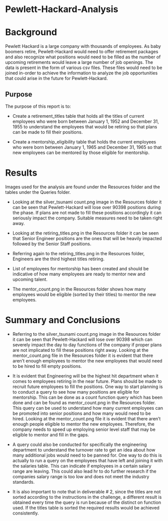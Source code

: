 # Pewlett-Hackard-Analysis

# Background
Pewlett Hackard is a large company with thousands of employees.  As baby boomers retire, Pewlett-Hackard would need to offer retirement packages and also recognize what positions would need to be filled as the number of upcoming retirements would leave a large number of job openings.  The data is present in the form of various csv files.  These files would need to be joined in-order to achieve the information to analyze the job opportunities that could arise in the future for Pewlett-Hackard.

## Purpose
The purpose of this report is to:
- Create a retirement_titles table that holds all the titles of current employees who were born between January 1, 1952 and December 31, 1955 to understand the employees that would be retiring so that plans can be made to fill their positions.  

- Create a mentorship_eligibility table that holds the current employees who were born between January 1, 1965 and December 31, 1965 so that new employees can be mentored by those eligible for mentorship.

# Results
Images used for the analysis are found under the Resources folder and the tables under the Queries folder.

- Looking at the silver_tsunami count.png image in the Resources folder it can be seen that Pewlett-Hackard will lose over 90398 positions during the phase.  If plans are not made to fill these positions accordingly it can seriously impact the company. Suitable measures need to be taken right away.

- Looking at the retiring_titles.png in the Resources folder it can be seen that Senior Engineer positions are the ones that will be heavily impacted followed by the Senior Staff positions.

- Referring again to the retiring_titles.png in the Resources folder, Engineers are the third highest titles retiring.

- List of employees for mentorship has been created and should be indicative of how many employees are ready to mentor new and upcoming talent.

- The mentor_count.png in the Resources folder shows how many employees would be eligible (sorted by their titles) to mentor the new employees.

# Summary and Conclusions
- Referring to the silver_tsunami count.png image in the Resources folder it can be seen that Pewlett-Hackard will lose over 90398 which can severely impact the day to day functions of the company if proper plans are not implicated to fill these positions right away.  Looking at the mentor_count.png file in the Resources folder it is evident that there aren’t enough employees to mentor the new employees that would need to be hired to fill empty positions.

- It is evident that Engineering will be the highest hit department when it comes to employees retiring in the near future.  Plans should be made to recruit future employees to fill the positions.  One way to start planning is to conduct a query to see how many positions are eligible for mentorship.  This can be done as a count function query which has been done and can be found as mentor_count.png in the Resources folder.  This query can be used to understand how many current employees can be promoted into senior positions and how many would need to be hired.  Looking at the mentor_count.png file it is evident that there aren’t enough people eligible to mentor the new employees.  Therefore, the company needs to speed up employing senior level staff that may be eligible to mentor and fill in the gaps.

- A query could also be conducted for specifically the engineering department to understand the turnover rate to get an idea about how many additional jobs would need to be panned for.  One way to do this is actually to run a query on the employees that have left and joining it with the salaries table.  This can indicate if employees in a certain salary range are leaving.  This could also lead hr to do further research if the companies salary range is too low and does not meet the industry standards. 

- It is also important to note that in deliverable # 2, since the titles are not sorted according to the instructions in the challenge, a different result is obtained every time the query is run because of the distinct on function used.  If the titles table is sorted the required results would be achieved consistently.

